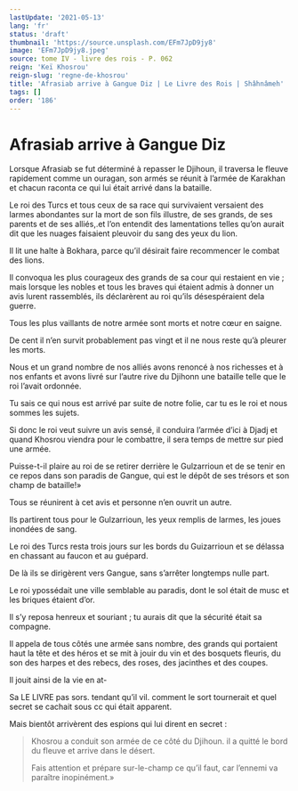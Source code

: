 ```yaml
---
lastUpdate: '2021-05-13'
lang: 'fr'
status: 'draft'
thumbnail: 'https://source.unsplash.com/EFm7JpD9jy8'
image: 'EFm7JpD9jy8.jpeg'
source: tome IV - livre des rois - P. 062
reign: 'Keï Khosrou'
reign-slug: 'regne-de-khosrou'
title: 'Afrasiab arrive à Gangue Diz | Le Livre des Rois | Shâhnâmeh'
tags: []
order: '186'
---
```


<!-- LTeX: language=fr -->

# Afrasiab arrive à Gangue Diz

Lorsque Afrasiab se fut déterminé à repasser le Djihoun, il traversa le fleuve rapidement comme un ouragan, son armés se réunit à l’armée de Karakhan et chacun raconta ce qui lui était arrivé dans la bataille.

Le roi des Turcs et tous ceux de sa race qui survivaient versaient des larmes abondantes sur la mort de son fils illustre, de ses grands, de ses parents et de ses alliés,.et l’on entendit des lamentations telles qu’on aurait dit que les nuages faisaient pleuvoir du sang des yeux du lion.

Il lit une halte à Bokhara, parce qu’il désirait faire recommencer le combat des lions.

Il convoqua les plus courageux des grands de sa cour qui restaient en vie ; mais lorsque les nobles et tous les braves qui étaient admis à donner un avis lurent rassemblés, ils déclarèrent au roi qu’ils désespéraient dela guerre.

Tous les plus vaillants de notre armée sont morts et notre cœur en saigne.

De cent il n’en survit probablement pas vingt et il ne nous reste qu’à pleurer les morts.

Nous et un grand nombre de nos alliés avons renoncé à nos richesses et à nos enfants et avons livré sur l’autre rive du Djihonn une bataille telle que le roi l’avait ordonnée.

Tu sais ce qui nous est arrivé par suite de notre folie, car tu es le roi et nous sommes les sujets.

Si donc le roi veut suivre un avis sensé, il conduira l’armée d’ici à Djadj et quand Khosrou viendra pour le combattre, il sera temps de mettre sur pied une armée.

Puisse-t-il plaire au roi de se retirer derrière le Gulzarrioun et de se tenir en ce repos dans son paradis de Gangue, qui est le dépôt de ses trésors et son champ de bataille!»

Tous se réunirent à cet avis et personne n’en ouvrit un autre.

Ils partirent tous pour le Gulzarrioun, les yeux remplis de larmes, les joues inondées de sang.

Le roi des Turcs resta trois jours sur les bords du Guizarrioun et se délassa en chassant au faucon et au guépard.

De là ils se dirigèrent vers Gangue, sans s’arrêter longtemps nulle part.

Le roi ypossédait une ville semblable au paradis, dont le sol était de musc et les briques étaient d’or.

Il s’y reposa henreux et souriant ; tu aurais dit que la sécurité était sa compagne.

Il appela de tous côtés une armée sans nombre, des grands qui portaient haut la tête et des héros et se mit à jouir du vin et des bosquets fleuris, du son des harpes et des rebecs, des roses, des jacinthes et des coupes.

Il jouit ainsi de la vie en at-

Sa LE LIVRE pas sors. tendant qu’il vil. comment le sort tournerait et quel secret se cachait sous cc qui était apparent.

Mais bientôt arrivèrent des espions qui lui dirent en secret :

> Khosrou a conduit son armée de ce côté du Djihoun. il a quitté le bord du fleuve et arrive dans le désert.
>
> Fais attention et prépare sur-le-champ ce qu’il faut, car l’ennemi va paraître inopinément.»
